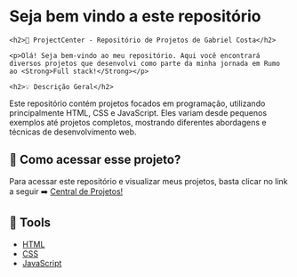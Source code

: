 <html>
<html lang="pt-br">
<head>
    <meta charset="UTF-8">
    <meta http-equiv="X-UA-Compatible" content="IE=edge">
    <meta name="viewport" content="width=device-width, initial-scale=1.0">    
</head>
<body>
    <h1>Seja bem vindo a este repositório</h1>

    <h2>📕 ProjectCenter - Repositório de Projetos de Gabriel Costa</h2>

    <p>Olá! Seja bem-vindo ao meu repositório. Aqui você encontrará diversos projetos que desenvolvi como parte da minha jornada em Rumo ao <Strong>Full stack!</Strong></p>

    <h2>💡 Descrição Geral</h2>

   <p>Este repositório contém projetos focados em programação, utilizando principalmente HTML, CSS e JavaScript. Eles variam desde pequenos exemplos até projetos completos, mostrando diferentes abordagens e técnicas de desenvolvimento web.</p>

   <h2> 📩 Como acessar esse projeto?</h2>
   <p>Para acessar este repositório e visualizar meus projetos, basta clicar no link a seguir ➡️ <a href="https://gabriel-costa-de-jesus.github.io/projetos-front_end/project-center/index.html"> Central de Projetos!</a></p>

   <h2>🔨 Tools</h2>

   <ul>
    <li><a href="https://developer.mozilla.org/en-US/docs/Web/HTML" target="_blank">HTML</a></li>
    <li><a href="https://developer.mozilla.org/en-US/docs/Web/CSS" target="_blank">CSS</a></li>
    <li><a href="https://developer.mozilla.org/en-US/docs/Web/JavaScript" target="_blank">JavaScript</a></li>
  </ul>
  
</body>
</html>
